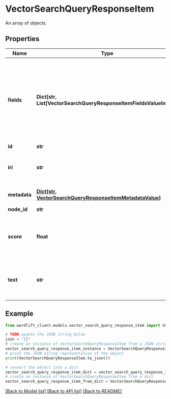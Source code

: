 # VectorSearchQueryResponseItem

An array of objects.

## Properties

Name | Type | Description | Notes
------------ | ------------- | ------------- | -------------
**fields** | **Dict[str, List[VectorSearchQueryResponseItemFieldsValueInner]]** | Map of extra retrieved fields. The values of the requested fields are always returned in an array.If no value is found an empty array is returned. | [optional] 
**id** | **str** |  | [optional] 
**iri** | **str** | The IRI of the entity that this node belongs to. | 
**metadata** | [**Dict[str, VectorSearchQueryResponseItemMetadataValue]**](VectorSearchQueryResponseItemMetadataValue.md) | A nodes extra metadata. | [optional] 
**node_id** | **str** | A nodes id. | [optional] 
**score** | **float** | The similarity score between the node and the query embeddings. | 
**text** | **str** | The text of a node from which the embeddings were generated. | [optional] 

## Example

```python
from wordlift_client.models.vector_search_query_response_item import VectorSearchQueryResponseItem

# TODO update the JSON string below
json = "{}"
# create an instance of VectorSearchQueryResponseItem from a JSON string
vector_search_query_response_item_instance = VectorSearchQueryResponseItem.from_json(json)
# print the JSON string representation of the object
print(VectorSearchQueryResponseItem.to_json())

# convert the object into a dict
vector_search_query_response_item_dict = vector_search_query_response_item_instance.to_dict()
# create an instance of VectorSearchQueryResponseItem from a dict
vector_search_query_response_item_from_dict = VectorSearchQueryResponseItem.from_dict(vector_search_query_response_item_dict)
```
[[Back to Model list]](../README.md#documentation-for-models) [[Back to API list]](../README.md#documentation-for-api-endpoints) [[Back to README]](../README.md)


